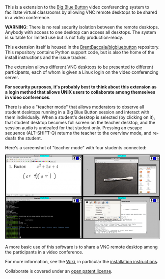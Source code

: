 This is a extension to the
[Big Blue Button](https://bigbluebutton.org/) video conferencing
system to facilitate virtual classrooms by allowing VNC remote
desktops to be shared in a video conference.

**WARNING**: There is no real security isolation between the remote
desktops.  Anybody with access to one desktop can access all desktops.
The system is suitable for limited use but is not fully production-ready.

This extension itself is housed in the
[BrentBaccala/bigbluebutton](https://github.com/BrentBaccala/bigbluebutton)
repository.  This repository contains Python support code,
but is also the home of the install instructions and the issue tracker.

The extension allows different VNC desktops to be presented to different
participants, each of whom is given a Linux login on the video
conferencing server.

**For security purposes, it's probably best to
think about this extension as a login method that allows UNIX users
to collaborate among themselves in video conferences.**

There is also a "teacher mode" that allows moderators to
observe all student desktops running in a Big Blue Button session and
interact with them individually.  When a student's desktop is selected
(by clicking on it), that student desktop becomes full screen on the
teacher desktop, and the session audio is undeafed for that student
only.  Pressing an escape sequence (ALT-SHIFT-Q) returns the teacher
to the overview mode, and re-deafs the student.

Here's a screenshot of "teacher mode" with four students connected:

![screenshot of a running demo](demo.jpg)

A more basic use of this software is to share a VNC remote desktop
among the participants in a video conference.

For more information, see the [Wiki](../../wiki), in particular the
[installation instructions](../../wiki/Install).

Collaborate is covered under an [open patent license](../../wiki/Patent).